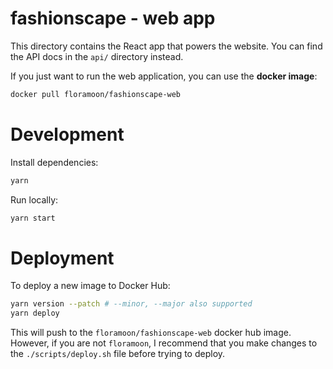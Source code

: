 # fashionscape - web app

This directory contains the React app that powers the website. You can find the
API docs in the `api/` directory instead.

If you just want to run the web application, you can use the **docker image**:

```bash
docker pull floramoon/fashionscape-web
```

# Development

Install dependencies:

```bash
yarn
```

Run locally:

```bash
yarn start
```

# Deployment

To deploy a new image to Docker Hub:

```bash
yarn version --patch # --minor, --major also supported
yarn deploy
```

This will push to the `floramoon/fashionscape-web` docker hub image. However, if you are not `floramoon`,
I recommend that you make changes to the `./scripts/deploy.sh` file before trying to deploy.
